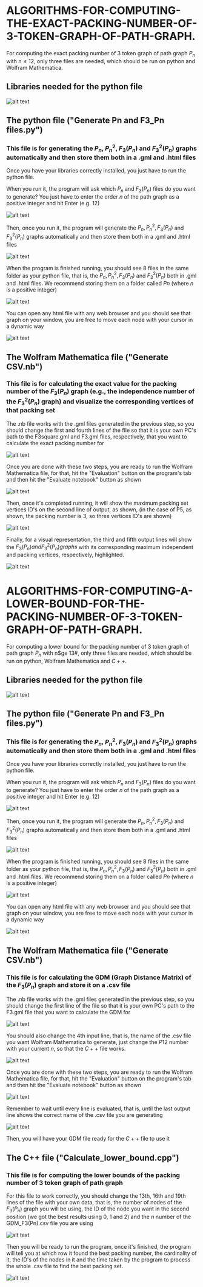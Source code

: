# ALGORITHMS-FOR-COMPUTING-THE-EXACT-PACKING-NUMBER-OF-3-TOKEN-GRAPH-OF-PATH-GRAPH.

For computing the exact packing number of 3 token graph of path graph $P_n$ with n$\le 12$, only three files are needed, which should be run on python and Wolfram Mathematica.

## Libraries needed for the python file

![alt text](https://github.com/TheAlexz/ALGOS-FOR-COMPUTING-THE-LOWER-AND-UPPER-BOUNDS-OF-THE-PACKING-NUMBER-OF-3-TOKEN-GRAPH-OF-PATH-GRAPH./blob/main/Images/Libraries%20needed%20for%20the%20python%20file.png)

## The python file ("Generate Pn and F3_Pn files.py")
### This file is for generating the $P_n$, $P^2_n$, $F_3(P_n)$ and $F_3^2(P_n)$ graphs automatically and then store them both in a .gml and .html files

Once you have your libraries correctly installed, you just have to run the python file.

When you run it, the program will ask which $P_n$ and $F_3(P_n)$ files do you want to generate? You just have to enter the order $n$ of the path graph as a positive integer and hit Enter (e.g. 12) 

![alt text](https://github.com/TheAlexz/ALGOS-FOR-COMPUTING-THE-LOWER-AND-UPPER-BOUNDS-OF-THE-PACKING-NUMBER-OF-3-TOKEN-GRAPH-OF-PATH-GRAPH./blob/main/Images/Python_question.png)

Then, once you run it, the program will generate the $P_n, P^2_n, F_3(P_n)$ and $F_3^2(P_n)$ graphs automatically and then store them both in a .gml and .html files

![alt text](https://github.com/TheAlexz/ALGOS-FOR-COMPUTING-THE-LOWER-AND-UPPER-BOUNDS-OF-THE-PACKING-NUMBER-OF-3-TOKEN-GRAPH-OF-PATH-GRAPH./blob/main/Images/Python_results.png)

When the program is finished running, you should see $8$ files in the same folder as your python file, that is, the $P_n, P^2_n, F_3(P_n)$ and $F_3^2(P_n)$ both in .gml and .html files.
We recommend storing them on a folder called $Pn$ (where $n$ is a positive integer)

![alt text](https://github.com/TheAlexz/ALGOS-FOR-COMPUTING-THE-LOWER-AND-UPPER-BOUNDS-OF-THE-PACKING-NUMBER-OF-3-TOKEN-GRAPH-OF-PATH-GRAPH./blob/main/Images/Python_results_2.png)

You can open any html file with any web browser and you should see that graph on your window, you are free to move each node with your cursor in a dynamic way

![alt text](https://github.com/TheAlexz/ALGOS-FOR-COMPUTING-THE-LOWER-AND-UPPER-BOUNDS-OF-THE-PACKING-NUMBER-OF-3-TOKEN-GRAPH-OF-PATH-GRAPH./blob/main/Images/P8_html.png)


## The Wolfram Mathematica file ("Generate CSV.nb")
### This file is for calculating the exact value for the packing number of the $F_3(P_n)$ graph (e.g., the independence number of the $F_3^2(P_n)$ graph) and visualize the corresponding vertices of that packing set

The .nb file works with the .gml files generated in the previous step, so you should change the first and fourth lines of the file so that it is your own PC's path to the F3square.gml and F3.gml files, respectively, that you want to calculate the exact packing number for

![alt text](https://github.com/TheAlexz/Algorithms-for-packing-number/blob/main/Images/First_and_fourth_lines_of_mathematica_exact_value.png)

Once you are done with these two steps, you are ready to run the Wolfram Mathematica file, for that, hit the "Evaluation" button on the program's tab and then hit the "Evaluate notebook" button as shown

![alt text](https://github.com/TheAlexz/Algorithms-for-packing-number/blob/main/Images/Exact_value_evaluation_mathematica.png)

Then, once it's completed running, it will show the maximum packing set vertices ID's on the second line of output, as shown, (in the case of P5, as shown, the packing number is 3, so three vertices ID's are shown)

![alt text](https://github.com/TheAlexz/Algorithms-for-packing-number/blob/main/Images/Exact_value_mathematica.png)

Finally, for a visual representation, the third and fifth output lines will show the $F_3(P_n) and F_3^2(P_n) graphs$ with its corresponding maximum independent and packing vertices, respectively, highlighted.

![alt text](https://github.com/TheAlexz/Algorithms-for-packing-number/blob/main/Images/Visualize_exact_values_mathematica.png)

# ALGORITHMS-FOR-COMPUTING-A-LOWER-BOUND-FOR-THE-PACKING-NUMBER-OF-3-TOKEN-GRAPH-OF-PATH-GRAPH.

For computing a lower bound for the packing number of 3 token graph of path graph $P_n$ with n$ge 13#, only three files are needed, which should be run on python, Wolfram Mathematica and $C++$.

## Libraries needed for the python file

![alt text](https://github.com/TheAlexz/ALGOS-FOR-COMPUTING-THE-LOWER-AND-UPPER-BOUNDS-OF-THE-PACKING-NUMBER-OF-3-TOKEN-GRAPH-OF-PATH-GRAPH./blob/main/Images/Libraries%20needed%20for%20the%20python%20file.png)

## The python file ("Generate Pn and F3_Pn files.py")
### This file is for generating the $P_n$, $P^2_n$, $F_3(P_n)$ and $F_3^2(P_n)$ graphs automatically and then store them both in a .gml and .html files

Once you have your libraries correctly installed, you just have to run the python file.

When you run it, the program will ask which $P_n$ and $F_3(P_n)$ files do you want to generate? You just have to enter the order $n$ of the path graph as a positive integer and hit Enter (e.g. 12) 

![alt text](https://github.com/TheAlexz/ALGOS-FOR-COMPUTING-THE-LOWER-AND-UPPER-BOUNDS-OF-THE-PACKING-NUMBER-OF-3-TOKEN-GRAPH-OF-PATH-GRAPH./blob/main/Images/Python_question.png)

Then, once you run it, the program will generate the $P_n, P^2_n, F_3(P_n)$ and $F_3^2(P_n)$ graphs automatically and then store them both in a .gml and .html files

![alt text](https://github.com/TheAlexz/ALGOS-FOR-COMPUTING-THE-LOWER-AND-UPPER-BOUNDS-OF-THE-PACKING-NUMBER-OF-3-TOKEN-GRAPH-OF-PATH-GRAPH./blob/main/Images/Python_results.png)

When the program is finished running, you should see $8$ files in the same folder as your python file, that is, the $P_n, P^2_n, F_3(P_n)$ and $F_3^2(P_n)$ both in .gml and .html files.
We recommend storing them on a folder called $Pn$ (where $n$ is a positive integer)

![alt text](https://github.com/TheAlexz/ALGOS-FOR-COMPUTING-THE-LOWER-AND-UPPER-BOUNDS-OF-THE-PACKING-NUMBER-OF-3-TOKEN-GRAPH-OF-PATH-GRAPH./blob/main/Images/Python_results_2.png)

You can open any html file with any web browser and you should see that graph on your window, you are free to move each node with your cursor in a dynamic way

![alt text](https://github.com/TheAlexz/ALGOS-FOR-COMPUTING-THE-LOWER-AND-UPPER-BOUNDS-OF-THE-PACKING-NUMBER-OF-3-TOKEN-GRAPH-OF-PATH-GRAPH./blob/main/Images/P8_html.png)



## The Wolfram Mathematica file ("Generate CSV.nb")
### This file is for calculating the GDM (Graph Distance Matrix) of the $F_3(P_n)$ graph and store it on a .csv file

The .nb file works with the .gml files generated in the previous step, so you should change the first line of the file so that it is your own PC's path to the F3.gml file that you want to calculate the GDM for

![alt text](https://github.com/TheAlexz/ALGOS-FOR-COMPUTING-THE-LOWER-AND-UPPER-BOUNDS-OF-THE-PACKING-NUMBER-OF-3-TOKEN-GRAPH-OF-PATH-GRAPH./blob/main/Images/First_line_of_mathematica_file.png)

You should also change the 4th input line, that is, the name of the .csv file you want Wolfram Mathematica to generate, just change the $P12$ number with your current $n$, so that the $C++$ file works.

![alt text](https://github.com/TheAlexz/ALGOS-FOR-COMPUTING-THE-LOWER-AND-UPPER-BOUNDS-OF-THE-PACKING-NUMBER-OF-3-TOKEN-GRAPH-OF-PATH-GRAPH./blob/main/Images/4th_line_mathematica.png)

Once you are done with these two steps, you are ready to run the Wolfram Mathematica file, for that, hit the "Evaluation" button on the program's tab and then hit the "Evaluate notebook" button as shown

![alt text](https://github.com/TheAlexz/ALGOS-FOR-COMPUTING-THE-LOWER-AND-UPPER-BOUNDS-OF-THE-PACKING-NUMBER-OF-3-TOKEN-GRAPH-OF-PATH-GRAPH./blob/main/Images/Mathematica_results1.png)

Remember to wait until every line is evaluated, that is, until the last output line shows the correct name of the .csv file you are generating

![alt text](https://github.com/TheAlexz/ALGOS-FOR-COMPUTING-THE-LOWER-AND-UPPER-BOUNDS-OF-THE-PACKING-NUMBER-OF-3-TOKEN-GRAPH-OF-PATH-GRAPH./blob/main/Images/Mathematica_results2.png)

Then, you will have your GDM file ready for the $C++$ file to use it

## The C++ file ("Calculate_lower_bound.cpp")
### This file is for computing the lower bounds of the packing number of 3 token graph of path graph

For this file to work correctly, you should change the 13th, 16th and 19th lines of the file with your own data, that is, the number of nodes of the $F_3(P_n)$ graph you will be using, the ID of the node you want in the second position (we got the best results using $0$, $1$ and $2$) and the $n$ number of the GDM_F3(Pn).csv file you are using

![alt text](https://github.com/TheAlexz/ALGOS-FOR-COMPUTING-THE-LOWER-AND-UPPER-BOUNDS-OF-THE-PACKING-NUMBER-OF-3-TOKEN-GRAPH-OF-PATH-GRAPH./blob/main/Images/cpp_changes.png)

Then you will be ready to run the program, once it's finished, the program will tell you at which row it found the best packing number, the cardinality of it, the ID's of the nodes in it and the time taken by the program to process the whole .csv file to find the best packing set.

![alt text](https://github.com/TheAlexz/ALGOS-FOR-COMPUTING-THE-LOWER-AND-UPPER-BOUNDS-OF-THE-PACKING-NUMBER-OF-3-TOKEN-GRAPH-OF-PATH-GRAPH./blob/main/Images/cpp_results.png)

